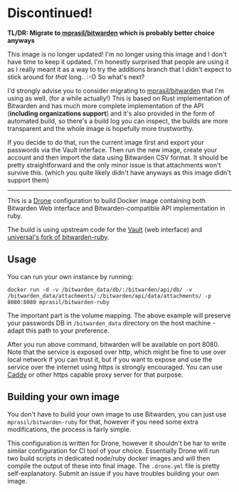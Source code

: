 # Discontinued!
**TL/DR: Migrate to [mprasil/bitwarden](https://hub.docker.com/r/mprasil/bitwarden/) which is probably better choice anyways**

This image is no longer updated! I'm no longer using this image and I don't have time to keep it updated. I'm honestly surprised that people are using it as I really meant it as a way to try the additions branch that I didn't expect to stick around for _that_ long.. :-O So what's next?

I'd strongly advise you to consider migrating to [mprasil/bitwarden](https://hub.docker.com/r/mprasil/bitwarden/) that I'm using as well. (for a while actually!) This is based on Rust implementation of Bitwarden and has much more complete implementation of the API (**including organizations support**) and it's also provided in the form of automated build, so there's a build log you can inspect, the builds are more transparent and the whole image is hopefully more trustworthy.

If you decide to do that, run the current image first and export your passwords via the Vault interface. Then run the new image, create your account and then import the data using Bitwarden CSV format. It should be pretty straightforward and the only minor issue is that attachments won't survive this. (which you quite likely didn't have anyways as this image didn't support them)

---------------
This is a [Drone](http://docs.drone.io/) configuration to build Docker image containing both Bitwarden Web interface and Bitwarden-compatible API implementation in ruby.

The build is using upstream code for the [Vault](https://github.com/bitwarden/web) (web interface) and [universal's fork of bitwarden-ruby](https://github.com/universal/bitwarden-ruby).

## Usage

You can run your own instance by running:

```
docker run -d -v /bitwarden_data/db/:/bitwarden/api/db/ -v /bitwarden_data/attachments/:/bitwarden/api/data/attachments/ -p 8080:8080 mprasil/bitwarden-ruby
```

The important part is the volume mapping. The above example will preserve your passwords DB in `/bitwarden_data` directory on the host machine - adapt this path to your preference. 

After you run above command, bitwarden will be available on port 8080. Note that the service is exposed over http, which might be fine to use over local network if you can trust it, but if you want to expose and use the service over the internet using https is strongly encouraged. You can use [Caddy](https://caddyserver.com/) or other https capable proxy server for that purpose.

## Building your own image

You don't have to build your own image to use Bitwarden, you can just use `mprasil/bitwarden-ruby` for that, however if you need some extra modifications, the process is fairly simple.

This configuration is written for Drone, however it shouldn't be har to write similar configuration for CI tool of your choice. Essentially Drone will run two build scripts in dedicated node/ruby docker images and will then compile the output of these into final image. The `.drone.yml` file is pretty self-explanatory. Submit an issue if you have troubles building your own image.
